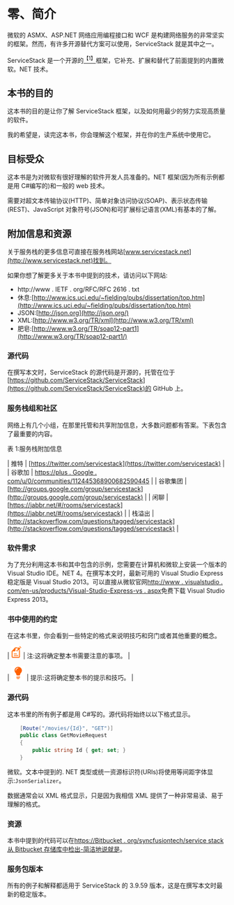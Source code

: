 # 零、简介

微软的 ASMX、ASP.NET 网络应用编程接口和 WCF 是构建网络服务的非常坚实的框架。然而，有许多开源替代方案可以使用，ServiceStack 就是其中之一。

ServiceStack 是一个开源的[<sup>【1】</sup>](SS_0016.xhtml#_ftn1)框架，它补充、扩展和替代了前面提到的内置微软。NET 技术。

## 本书的目的

这本书的目的是让你了解 ServiceStack 框架，以及如何用最少的努力实现高质量的软件。

我的希望是，读完这本书，你会理解这个框架，并在你的生产系统中使用它。

## 目标受众

这本书是为对微软有很好理解的软件开发人员准备的。NET 框架(因为所有示例都是用 C#编写的)和一般的 web 技术。

需要对超文本传输协议(HTTP)、简单对象访问协议(SOAP)、表示状态传输(REST)、JavaScript 对象符号(JSON)和可扩展标记语言(XML)有基本的了解。

## 附加信息和资源

关于服务栈的更多信息可直接在服务栈网站[www.servicestack.net](http://www.servicestack.net)找到。

如果你想了解更多关于本书中提到的技术，请访问以下网站:

*   http://www . IETF . org/RFC/RFC 2616 . txt
*   休息:[http://www.ics.uci.edu/~fielding/pubs/dissertation/top.htm](http://www.ics.uci.edu/~fielding/pubs/dissertation/top.htm)
*   JSON:[http://json.org](http://json.org/)
*   XML:[http://www.w3.org/TR/xml](http://www.w3.org/TR/xml)
*   肥皂:[http://www.w3.org/TR/soap12-part1](http://www.w3.org/TR/soap12-part1/)

### 源代码

在撰写本文时，ServiceStack 的源代码是开源的，托管在位于[https://github.com/ServiceStack/ServiceStack](https://github.com/ServiceStack/ServiceStack)的 GitHub 上。

### 服务栈组和社区

网络上有几个小组，在那里托管和共享附加信息，大多数问题都有答案。下表包含了最重要的内容。

表 1:服务栈附加信息

| 推特 | [https://twitter.com/servicestack](https://twitter.com/servicestack) |
| 谷歌加 | [https://plus . Google . com/u/0/communities/112445368900682590445](https://plus.google.com/u/0/communities/112445368900682590445) |
| 谷歌集团 | [http://groups.google.com/group/servicestack](http://groups.google.com/group/servicestack) |
| 闲聊 | [https://jabbr.net/#/rooms/servicestack](https://jabbr.net/#/rooms/servicestack) |
| 栈溢出 | [http://stackoverflow.com/questions/tagged/servicestack](http://stackoverflow.com/questions/tagged/servicestack) |

### 软件需求

为了充分利用这本书和其中包含的示例，您需要在计算机和微软上安装一个版本的 Visual Studio IDE。NET 4。在撰写本文时，最新可用的 Visual Studio Express 稳定版是 Visual Studio 2013。可以直接从微软官网[http://www . visualstudio . com/en-us/products/Visual-Studio-Express-vs . aspx](http://www.visualstudio.com/en-us/products/visual-studio-express-vs.aspx)免费下载 Visual Studio Express 2013。

### 书中使用的约定

在这本书里，你会看到一些特定的格式来说明技巧和窍门或者其他重要的概念。

| ![](img/note.png) | 注:这将确定整本书需要注意的事项。 |

| ![](img/tip.png) | 提示:这将确定整本书的提示和技巧。 |

### 源代码

这本书里的所有例子都是用 C#写的。源代码将始终以以下格式显示。

```cs
    [Route("/movies/{Id}", "GET")]
    public class GetMovieRequest
    {
        public string Id { get; set; }
    }

```

微软。文本中提到的. NET 类型或统一资源标识符(URIs)将使用等间距字体显示:`JsonSerializer`。

数据通常会以 XML 格式显示，只是因为我相信 XML 提供了一种非常易读、易于理解的格式。

### 资源

本书中提到的代码可以在[https://Bitbucket . org/syncfusiontech/service stack 从 Bitbucket 存储库中检出-简洁地说就是](https://bitbucket.org/syncfusiontech/servicestack-succinctly)。

### 服务包版本

所有的例子和解释都适用于 ServiceStack 的 3.9.59 版本，这是在撰写本文时最新的稳定版本。